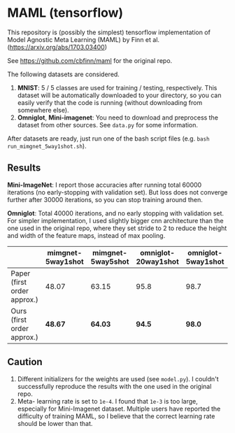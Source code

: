 # MAML (tensorflow)
This repository is (possibly the simplest) tensorflow implementation of Model Agnostic Meta Learning (MAML) by Finn et al. (https://arxiv.org/abs/1703.03400)

See https://github.com/cbfinn/maml for the original repo.

The following datasets are considered.
1. __MNIST__: 5 / 5 classes are used for training / testing, respectively. This dataset will be automatically downloaded to your directory, so you can easily verify that the code is running (without downloading from somewhere else).
2. __Omniglot__, __Mini-imagenet__: You need to download and preprocess the dataset from other sources. See ```data.py``` for some information.

After datasets are ready, just run one of the bash script files (e.g. ```bash run_mimgnet_5way1shot.sh```).

## Results
__Mini-ImageNet__: I report those accuracies after running total 60000 iterations (no early-stopping with validation set). But loss does not converge further after 30000 iterations, so you can stop training around then.

__Omniglot__: Total 40000 iterations, and no early stopping with validation set. For simpler implementation, I used slightly bigger cnn architecture than the one used in the original repo, where they set stride to 2 to reduce the height and width of the feature maps, instead of max pooling. 

|       | mimgnet-5way1shot| mimgnet-5way5shot | omniglot-20way1shot| omniglot-5way1shot |
| ------| ---------------- | ----------------- | ------------------ | ------------------- |
| Paper (first order approx.) | 48.07          | 63.15             | 95.8               | 98.7                |
| Ours (first order approx.)  | __48.67__      | __64.03__         | __94.5__           | __98.0__            |

## Caution
1. Different initializers for the weights are used (see ```model.py```). I couldn't successfully reproduce the results with the one used in the original repo.
2. Meta- learning rate is set to ```1e-4```. I found that ```1e-3``` is too large, especially for Mini-Imagenet dataset. Multiple users have reported the difficulty of training MAML, so I believe that the correct learning rate should be lower than that.
